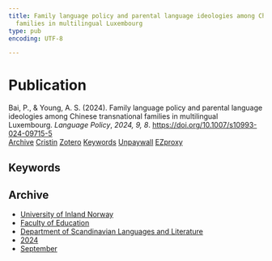 ```yaml
---
title: Family language policy and parental language ideologies among Chinese transnational
  families in multilingual Luxembourg
type: pub
encoding: UTF-8

---
```

<h1>Publication</h1>
<article id="csl-bib-container-8C84S3CK" class="csl-bib-container">
  <div class="csl-bib-body"> <div class="csl-entry">Bai, P., &#38; Young, A. S. (2024). Family language policy and parental language ideologies among Chinese transnational families in multilingual Luxembourg. <i>Language Policy</i>, <i>2024, 9, 8</i>. <a href="https://doi.org/10.1007/s10993-024-09715-5">https://doi.org/10.1007/s10993-024-09715-5</a></div> </div>
  <div class="csl-bib-buttons">
    <a href="#taxonomy-article-8C84S3CK" alt="archive" class="csl-bib-button">Archive</a>
    <a href="https://app.cristin.no/results/show.jsf?id=2299165" alt="Cristin" class="csl-bib-button">Cristin</a>
    <a href="http://zotero.org/groups/5881554/items/8C84S3CK" alt="Zotero" class="csl-bib-button">Zotero</a>
    <a href="#keywords-article-8C84S3CK" alt="keywords" class="csl-bib-button">Keywords</a>
    <a href="https://doi.org/10.1007/s10993-024-09715-5" alt="Unpaywall" class="csl-bib-button">Unpaywall</a>
    <a href="https://doi.org/10.1007/s10993-024-09715-5" alt="EZproxy" class="csl-bib-button">EZproxy</a>
  </div>
  <div id="csl-bib-meta-container-8C84S3CK"></div>
</article>
<div id="csl-bib-meta-8C84S3CK" class="csl-bib-meta">
  <article id="keywords-article-8C84S3CK" class="keywords-article">
    <h1>Keywords</h1>
    
  </article>
  <article id="taxonomy-article-8C84S3CK" class="taxonomy-article">
    <h1>Archive</h1>
    <ul>
      <li>
        <a href="/en/archive/?key=3DCRN523">University of Inland Norway</a>
      </li>
      <li>
        <a href="/en/archive/?key=WYNZA47F">Faculty of Education</a>
      </li>
      <li>
        <a href="/en/archive/?key=T9U6ILTU">Department of Scandinavian Languages and Literature</a>
      </li>
      <li>
        <a href="/en/archive/?key=CAQL5F23">2024</a>
      </li>
      <li>
        <a href="/en/archive/?key=YGJAAVWA">September</a>
      </li>
    </ul>
  </article>
</div>
